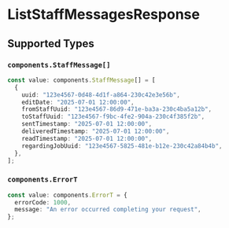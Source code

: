 # ListStaffMessagesResponse


## Supported Types

### `components.StaffMessage[]`

```typescript
const value: components.StaffMessage[] = [
  {
    uuid: "123e4567-0d48-4d1f-a864-230c42e3e56b",
    editDate: "2025-07-01 12:00:00",
    fromStaffUuid: "123e4567-86d9-471e-ba3a-230c4ba5a12b",
    toStaffUuid: "123e4567-f9bc-4fe2-904a-230c4f385f2b",
    sentTimestamp: "2025-07-01 12:00:00",
    deliveredTimestamp: "2025-07-01 12:00:00",
    readTimestamp: "2025-07-01 12:00:00",
    regardingJobUuid: "123e4567-5825-481e-b12e-230c42a84b4b",
  },
];
```

### `components.ErrorT`

```typescript
const value: components.ErrorT = {
  errorCode: 1000,
  message: "An error occurred completing your request",
};
```

